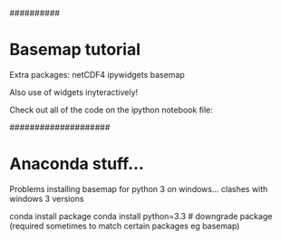 ##########
# Basemap tutorial

Extra packages:
netCDF4
ipywidgets
basemap

Also use of widgets inyteractively!

Check out all of the code on the ipython notebook file: 

####################
# Anaconda stuff...

Problems installing basemap for python 3 on windows... clashes with windows 3 versions

conda install package
conda install python=3.3 # downgrade package (required sometimes to match certain packages eg basemap)